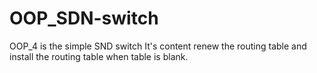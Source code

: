 # OOP_SDN-switch
OOP_4 is the simple SND switch
It's content renew the routing table 
and install the routing table when table is blank.